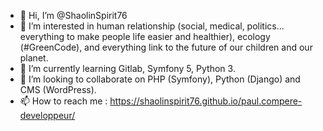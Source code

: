 - 👋 Hi, I’m @ShaolinSpirit76 
- 👀 I’m interested in human relationship (social, medical, politics... everything to make people life easier and healthier), ecology (#GreenCode), and everything link to the future of our children and our planet.
- 🌱 I’m currently learning Gitlab, Symfony 5, Python 3.
- 💞️ I’m looking to collaborate on PHP (Symfony), Python (Django) and CMS (WordPress).
- 📫 How to reach me : https://shaolinspirit76.github.io/paul.compere-developpeur/

<!---
ShaolinSpirit76/ShaolinSpirit76 is a ✨ special ✨ repository because its `README.md` (this file) appears on your GitHub profile.
You can click the Preview link to take a look at your changes.
--->
